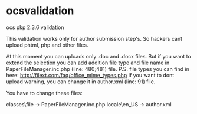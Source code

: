 # ocsvalidation
ocs pkp 2.3.6 validation

This validation works only for author submission step's.
So hackers cant upload phtml, php and other files.

At this moment you can uploads only .doc and .docx files.
But if you want to extend the selection you can add addition file type and file name in PaperFileManager.inc.php (line: 480;481) file.
P.S. file types you can find in here: http://filext.com/faq/office_mime_types.php
If you want to dont upload warning, you can change it in author.xml (line: 91) file.


You have to change these files:

classes\file -> PaperFileManager.inc.php
locale\en_US -> author.xml
